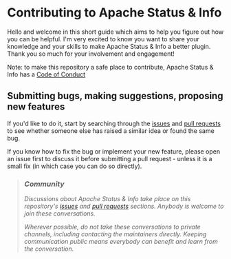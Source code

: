 # Contributing to Apache Status & Info

Hello and welcome in this short guide which aims to help you figure out how you can be helpful. I'm very excited to know you want to share your knowledge and your skills to make Apache Status & Info a better plugin. Thank you so much for your involvement and engagement!

Note: to make this repository a safe place to contribute, Apache Status & Info has a [Code of Conduct](/CODE_OF_CONDUCT.md)

## Submitting bugs, making suggestions, proposing new features
If you'd like to do it, start by searching through the [issues](https://github.com/Pierre-Lannoy/wp-htaccess-server-info-server-status/issues) and [pull requests](https://github.com/Pierre-Lannoy/wp-htaccess-server-info-server-status/pulls) to see whether someone else has raised a similar idea or found the same bug.

If you know how to fix the bug or implement your new feature, please open an issue first to discuss it before submitting a pull request - unless it is a small fix (in which case you can do so directly).

> ### _Community_
> _Discussions about Apache Status & Info take place on this repository's [issues](https://github.com/Pierre-Lannoy/wp-htaccess-server-info-server-status/issues) and [pull requests](https://github.com/Pierre-Lannoy/wp-htaccess-server-info-server-status/pulls) sections. Anybody is welcome to join these conversations._
> 
> _Wherever possible, do not take these conversations to private channels, including contacting the maintainers directly. Keeping communication public means everybody can benefit and learn from the conversation._ 